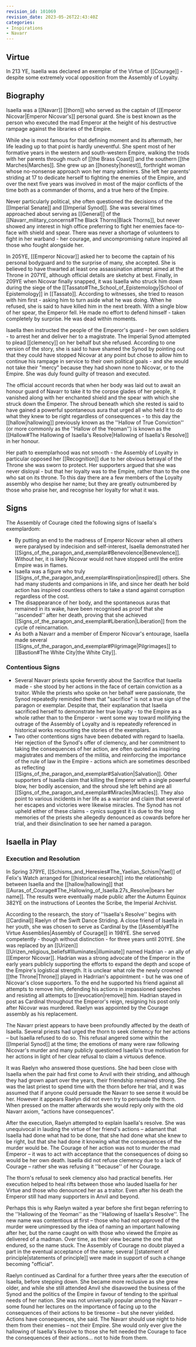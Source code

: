 ```yaml
---
revision_id: 101069
revision_date: 2023-05-26T22:43:40Z
categories:
- Inspirations
- Navarr
---
```


## Virtue
In 213 YE, Isaella was declared an exemplar of the Virtue of [[Courage]] - despite some extremely vocal opposition from the Assembly of Loyalty.

## Biography
Isaella was a [[Navarr]] [[thorn]] who served as the captain of [[Emperor Nicovar|Emperor Nicovar's]] personal guard. She is best known as the person who executed the mad Emperor at the height of his destructive rampage against the libraries of the Empire.

While she is most famous for that defining moment and its aftermath, her life leading up to that point is hardly uneventful. She spent most of her formative years in the western and south-western Empire, walking the trods with her parents through much of [[the Brass Coast]] and the southern [[the Marches|Marches]]. She grew up an [[honesty|honest]], forthright woman whose no-nonsense approach won her many admirers. She left her parents' striding at 17 to dedicate herself to fighting the enemies of the Empire, and over the next five years was involved in most of the major conflicts of the time both as a commander of thorns, and a true hero of the Empire.

Never particularly political, she often questioned the decisions of the [[Imperial Senate]] and [[Imperial Synod]]. She was several times approached about serving as [[General]] of the [[Navarr_military_concerns#The Black Thorns|Black Thorns]], but never showed any interest in high office preferring to fight her enemies face-to-face with shield and spear. There was never a shortage of volunteers to fight in her warband - her courage, and uncompromising nature inspired all those who fought alongside her.

In 205YE, [[Emperor Nicovar]] asked her to become the captain of his personal bodyguard and to the surprise of many, she accepted. She is believed to have thwarted at least one assassination attempt aimed at the Throne in 207YE, although official details are sketchy at best. Finally, in 209YE when Nicovar finally snapped, it was Isaella who struck him down during the siege of the [[Tassato#The_School_of_Epistemology|School of Epistemology]] in [[Tassato]]. According to witnesses, she tried to reason with him first - asking him to turn aside what he was doing. When he refused, she is said to have killed him in the next breath. With a single blow of her spear, the Emperor fell. He made no effort to defend himself - taken completely by surprise. He was dead within moments.

Isaella then instructed the people of the Emperor's guard - her own soldiers - to arrest her and deliver her to a magistrate. The Imperial Synod attempted to plead [[clemency]] on her behalf but she refused. According to one version of the story, she is said to have shamed the Synod by pointing out that they could have stopped Nicovar at any point but chose to allow him to continue his rampage in service to their own political goals - and she would not take their "mercy" because they had shown none to Nicovar, or to the Empire. She was duly found guilty of treason and executed. 

The official account records that when her body was laid out to await an honour guard of Navarr to take it to the corpse glades of her people, it vanished along with her enchanted shield and the spear with which she struck down the Emperor. The shroud beneath which she rested is said to have gained a powerful spontaneous aura that urged all who held it to do what they knew to be right regardless of consequences - to this day the [[hallow|hallowing]] previously known as the ''Hallow of True Conviction'' (or more commonly as the ''Hallow of the Yeoman'') is known as the [[Hallow#The Hallowing of Isaella's Resolve|Hallowing of Isaella's Resolve]] in her honour.

Her path to exemplarhood was not smooth - the Assembly of Loyalty in particular opposed her [[Recognition]] due to her obvious betrayal of the Throne she was sworn to protect. Her supporters argued that she was never disloyal - but that her loyalty was to the Empire, rather than to the one who sat on its throne. To this day there are a few members of the Loyalty assembly who despise her name; but they are greatly outnumbered by those who praise her, and recognise her loyalty for what it was.

## Signs
The Assembly of Courage cited the following signs of Isaella's exemplardom:
* By putting an end to the madness of Emperor Nicovar when all others were paralysed by indecision and self-interest, Isaella demonstrated her [[Signs_of_the_paragon_and_exemplar#Benevolence|Benevolence]]. Without her, it is likely Nicovar would not have stopped until the entire Empire was in flames.
* Isaella was a figure who truly [[Signs_of_the_paragon_and_exemplar#Inspiration|inspired]] others. She had many students and companions in life, and since her death her bold action has inspired countless others to take a stand against corruption regardless of the cost.
* The disappearance of her body, and the spontaneous auras that remained in its wake, have been recognised as proof that she ''ascended'' after her death, proving that she achieved  [[Signs_of_the_paragon_and_exemplar#Liberation|Liberation]] from the cycle of reincarnation.
* As both a Navarr and a member of Emperor Nicovar's entourage, Isaella made several [[Signs_of_the_paragon_and_exemplar#Pilgrimage|Pilgrimages]] to [[Bastion#The White City|the White City]].
### Contentious Signs
* Several Navarr priests spoke fervently about the Sacrifice that Isaella made - she stood by her actions in the face of certain conviction as a traitor. While the priests who spoke on her behalf were passionate, the Synod repeatedly reminded them that "sacrifice" is not a true sign of the paragon or exemplar. Despite that, their explanation that Isaella sacrificed herself to demonstrate her true loyalty - to the Empire as a whole rather than to the Emperor - went some way toward mollifying the outrage of the Assembly of Loyalty and is repeatedly referenced in historical works recounting the stories of the exemplars.
* Two other contentions signs have been debated with regard to Isaella. Her rejection of the Synod's offer of clemency, and her commitment to taking the consequences of her action, are often quoted as inspiring magistrates and members of the militia, and reinforcing the importance of the rule of law in the Empire - actions which are sometimes described as reflecting [[Signs_of_the_paragon_and_exemplar#Salvation|Salvation]]. Other supporters of Isaella claim that killing the Emperor with a single powerful blow, her bodily ascension, and the shroud she left behind are all [[Signs_of_the_paragon_and_exemplar#Miracles|Miracles]]. They also point to various incidents in her life as a warrior and claim that several of her escapes and victories were likewise miracles. The Synod has not upheld either of these claims - cynics suggest it is due to the long memories of the priests she allegedly denounced as cowards before her trial, and their disinclination to see her named a paragon.
## Isaella in Play
### Execution and Resolution
In Spring 379YE, [[Schisms_and_Heresies#The_Yaelian_Schism|Yael]] of Felix's Watch arranged for [[historical research]] into the relationship between Isaella and the [[hallow|hallowing]] that [[Auras_of_Courage#The_Hallowing_of_Isaella.27s_Resolve|bears her name]]. The results were eventually made public after the Autumn Equinox 382YE on the instructions of Leontes the Scribe, the Imperial Archivist.

According to the research, the story of ''Isaella's Resolve'' begins with [[Cardinal]] Raelyn of the Swift Dance Striding. A close friend of Isaella in her youth, she was chosen to serve as Cardinal by the [[Assembly#The Virtue Assemblies|Assembly of Courage]] in 198YE. She served competently - though without distinction - for three years until 201YE. She was replaced by an  [[Urizen]] [[Urizen_religious_beliefs#Illuminates|illuminate]] named Hadrian - an ally of [[Emperor Nicovar]]. Hadrian was a strong advocate of the Emperor in the early years publicly supporting the efforts to expand the depth and scope of the Empire's logistical strength. It is unclear what role the newly crowned [[the Throne|Throne]] played in Hadrrian's appointment - but he was one of Nicovar's close supporters. To the end he supported his friend against all attempts to remove him, defending his actions in impassioned speeches and resisting all attempts to [[revocation|remove]] him. Hadrian stayed in post as Cardinal throughout the Emperor's reign, resigning his post only after Nicovar was murdered. Raelyn was appointed by the Courage assembly as his replacement.

The Navarr priest appears to have been profoundly affected by the death of Isaella. Several priests had urged the thorn to seek clemency for her actions – but Isaella refused to do so. This refusal angered some within the [[Imperial Synod]] at the time; the emotions of many were raw following Nicovar's murder and many publicly questioned Isaella's true motivation for her actions in light of her clear refusal to claim a virtuous defence.

It was Raelyn who answered those questions. She had been close with Isaella when the pair had first come to Anvil with their striding, and although they had grown apart over the years, their friendship remained strong. She was the last priest to spend time with the thorn before her trial, and it was assumed that if anyone could persuade the Navarr to see sense it would be her. However it appears Raelyn did not even try to persuade the thorn. When pressed on the matter afterwards she would reply only with the old Navarr axiom, “actions have consequences”.

After the execution, Raelyn attempted to explain Isaella's resolve. She was unequivocal in lauding the virtue of her friend's actions – adamant that Isaella had done what had to be done, that she had done what she knew to be right, but that she had done it knowing what the consequences of the murder would be. The Courage of her action was not to murder the mad Emperor – it was to act with acceptance that the consequences of doing so would be her own death. Isaella did not refuse clemency due to a lack of Courage – rather she was refusing it ''because'' of her Courage.

The thorn's refusal to seek clemency also had practical benefits. Her execution helped to heal rifts between those who lauded Isaella for her Virtue and those who denounced her as a traitor. Even after his death the Emperor still had many supporters in Anvil and beyond.

Perhaps this is why Raelyn waited a year before she first began referring to the ''Hallowing of the Yeoman'' as the ''Hallowing of Isaella's Resolve''. The new name was contentious at first – those who had not approved of the murder were unimpressed by the idea of naming an important hallowing after her, but the name caught on with those who viewed the Empire as delivered of a madman. Over time, as their view became the one that endured, so the name stuck. The Assembly of Courage no doubt played a part in the eventual acceptance of the name; several [[statement of principle|statements of principle]] were made in support of such a change becoming "official".

Raelyn continued as Cardinal for a further three years after the execution of Isaella, before stepping down. She became more reclusive as she grew older, and while she still attended Anvil she disavowed the business of the Synod and the politics of the Empire in favour of tending to the spiritual needs of her nation. She was not universally popular among the Navarr – some found her lectures on the importance of facing up to the consequences of their actions to be tiresome – but she never yielded. Actions have consequences, she said. The Navarr should use night to hide them from their enemies – not their Empire. She would only ever give the hallowing of Isaella's Resolve to those she felt needed the Courage to face the consequences of their actions... not to hide from them. 

 